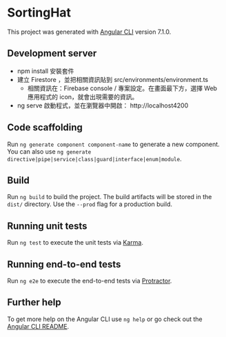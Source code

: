 # SortingHat

This project was generated with [Angular CLI](https://github.com/angular/angular-cli) version 7.1.0.

## Development server

* npm install 安裝套件
* 建立 Firestore ，並把相關資訊貼到 src/environments/environment.ts
  * 相關資訊在：Firebase console / 專案設定。在畫面最下方，選擇 Web 應用程式的 icon，就會出現需要的資訊。
* ng serve 啟動程式，並在瀏覽器中開啟： http://localhost4200

## Code scaffolding

Run `ng generate component component-name` to generate a new component. You can also use `ng generate directive|pipe|service|class|guard|interface|enum|module`.

## Build

Run `ng build` to build the project. The build artifacts will be stored in the `dist/` directory. Use the `--prod` flag for a production build.

## Running unit tests

Run `ng test` to execute the unit tests via [Karma](https://karma-runner.github.io).

## Running end-to-end tests

Run `ng e2e` to execute the end-to-end tests via [Protractor](http://www.protractortest.org/).

## Further help

To get more help on the Angular CLI use `ng help` or go check out the [Angular CLI README](https://github.com/angular/angular-cli/blob/master/README.md).
